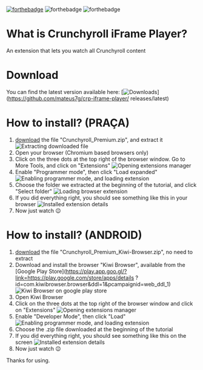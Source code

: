 [![forthebadge](https://forthebadge.com/images/badges/made-with-javascript.svg)](https://forthebadge.com) ![forthebadge](https://forthebadge.com/images/badges/built-with-love.svg) ![forthebadge](https://forthebadge.com/images/badges/60-percent-of-the-time-works-every-time.svg)

# What is Crunchyroll iFrame Player?
An extension that lets you watch all Crunchyroll content

# Download
You can find the latest version available here:
[![Downloads](https://img.shields.io/github/downloads/mateus7g/crp-iframe-player/total.svg)](https://github.com/mateus7g/crp-iframe-player/ releases/latest)

# How to install? (PRAÇA)

 1. [download](#download) the file "Crunchyroll_Premium.zip", and extract it
 ![Extracting downloaded file](https://raw.githubusercontent.com/mateus7g/crp-iframe-player/master/Screenshots/instalacao-3.png?raw=true)
 2. Open your browser (Chromium based browsers only)
 3. Click on the three dots at the top right of the browser window. Go to More Tools, and click on "Extensions"
 ![Opening extensions manager](https://raw.githubusercontent.com/mateus7g/crp-iframe-player/master/Screenshots/instalacao-1.png?raw=true)
 4. Enable "Programmer mode", then click "Load expanded"
 ![Enabling programmer mode, and loading extension](https://raw.githubusercontent.com/mateus7g/crp-iframe-player/master/Screenshots/instalacao-2.png?raw=true)
 5. Choose the folder we extracted at the beginning of the tutorial, and click "Select folder"
 ![Loading browser extension](https://raw.githubusercontent.com/mateus7g/crp-iframe-player/master/Screenshots/instalacao-4.png?raw=true)
 6. If you did everything right, you should see something like this in your browser
 ![Installed extension details](https://raw.githubusercontent.com/mateus7g/crp-iframe-player/master/Screenshots/instalacao-5.png?raw=true)
 7. Now just watch 😉

# How to install? (ANDROID)
 1. [download](#download) the file "Crunchyroll_Premium_Kiwi-Browser.zip", no need to extract
 2. Download and install the browser "Kiwi Browser", available from the [Google Play Store](https://play.app.goo.gl/?link=https://play.google.com/store/apps/details ?id=com.kiwibrowser.browser&ddl=1&pcampaignid=web_ddl_1)
![Kiwi Browser on google play store](https://raw.githubusercontent.com/mateus7g/crp-iframe-player/master/Screenshots/instalacao-kiwi-1.png?raw=true)
 3. Open Kiwi Browser
 4. Click on the three dots at the top right of the browser window and click on "Extensions"
![Opening extensions manager](https://raw.githubusercontent.com/mateus7g/crp-iframe-player/master/Screenshots/instalacao-kiwi-2.png?raw=true)
 5. Enable "Developer Mode", then click "Load"
![Enabling programmer mode, and loading extension](https://raw.githubusercontent.com/mateus7g/crp-iframe-player/master/Screenshots/instalacao-kiwi-3.png?raw=true)
 6. Choose the .zip file downloaded at the beginning of the tutorial
 7. If you did everything right, you should see something like this on the screen
![Installed extension details](https://raw.githubusercontent.com/mateus7g/crp-iframe-player/master/Screenshots/instalacao-kiwi-4.png?raw=true)
 8. Now just watch 😉

Thanks for using.
